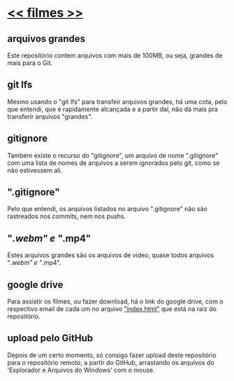 # [<< filmes >>](https://humbertoeliasoares01.github.io/filmes/index.html)

## arquivos grandes
Este repositório contem arquivos com mais de 100MB, ou seja, grandes de mais para o Git.
## git lfs
Mesmo usando o "git lfs" para transfeir arquivos grandes, há uma cota, pelo que entendi, que é rapidamente alcançada e a partir daí, não dá mais pra transferir arquivos "grandes".
## gitignore
Também existe o recurso do "gitignore", um arquivo de nome ".gitignore" com uma lista de nomes de arquivos a serem ignorados pelo git, como se não estivessem ali.
## ".gitignore"
Pelo que entendi, os arquivos listados no arquivo ".gitignore" não são rastreados nos commits, nem nos pushs.
## "*.webm" e "*.mp4"
Estes arquivos grandes são os arquivos de vídeo, quase todos arquivos "*.webm" e "*.mp4".
## google drive
Para assistir os filmes, ou fazer download, há o link do google drive, com o respectivo email de cada um no arquivo ["index.html"](https://humbertoeliasoares01.github.io/filmes/index.html) que está na raiz do repositório.
## upload pelo GitHub
Depois de um certo momento, só consigo fazer upload deste repositório para o repositório remoto, a partir do GitHub, arrastando os arquivos do 'Explorador e Arquivos do Windows' com o mouse.